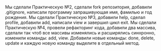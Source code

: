 Мы сделали Практическую №2, сделали fork репозитория, добавили .gitignore, написали программу запрашивующая имя, фамилью и год рождения.
Мы сделали Практическую №3, добавили help, сделал profile, добавили add, написали view и завершил цикл exit.
Мы сделали Практическую №4, провели рефакторинг кода, добавили два массива, сделали так чтоб все массивы изменялись и расширялись синхронно, изменили команды: add, view. Добавили новые команды: done, delete, update и каждую новую команду выделите в отдельный метод.
